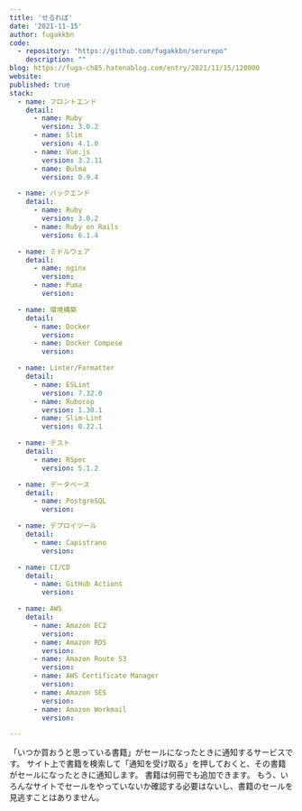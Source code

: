```yaml
---
title: 'せるれぽ'
date: '2021-11-15'
author: fugakkbn
code: 
  - repository: "https://github.com/fugakkbn/serurepo"
    description: ""
blog: https://fuga-ch85.hatenablog.com/entry/2021/11/15/120000
website: 
published: true
stack:
  - name: フロントエンド
    detail: 
      - name: Ruby
        version: 3.0.2
      - name: Slim
        version: 4.1.0
      - name: Vue.js
        version: 3.2.11
      - name: Bulma
        version: 0.9.4

  - name: バックエンド
    detail: 
      - name: Ruby
        version: 3.0.2
      - name: Ruby on Rails
        version: 6.1.4

  - name: ミドルウェア
    detail:
      - name: nginx
        version:
      - name: Puma
        version:

  - name: 環境構築
    detail:
      - name: Docker
        version:
      - name: Docker Compose
        version:

  - name: Linter/Formatter
    detail:
      - name: ESLint
        version: 7.32.0
      - name: Rubocop
        version: 1.30.1
      - name: Slim-Lint
        version: 0.22.1

  - name: テスト
    detail:
      - name: RSpec
        version: 5.1.2

  - name: データベース
    detail:
      - name: PostgreSQL
        version:

  - name: デプロイツール
    detail:
      - name: Capistrano
        version:

  - name: CI/CD
    detail:
      - name: GitHub Actions
        version:

  - name: AWS
    detail:
      - name: Amazon EC2 
        version: 
      - name: Amazon RDS
        version: 
      - name: Amazon Route 53
        version: 
      - name: AWS Certificate Manager
        version: 
      - name: Amazon SES
        version: 
      - name: Amazon Workmail
        version: 

---
```


「いつか買おうと思っている書籍」がセールになったときに通知するサービスです。
サイト上で書籍を検索して「通知を受け取る」を押しておくと、その書籍がセールになったときに通知します。
書籍は何冊でも追加できます。
もう、いろんなサイトでセールをやっていないか確認する必要はないし、書籍のセールを見逃すことはありません。
